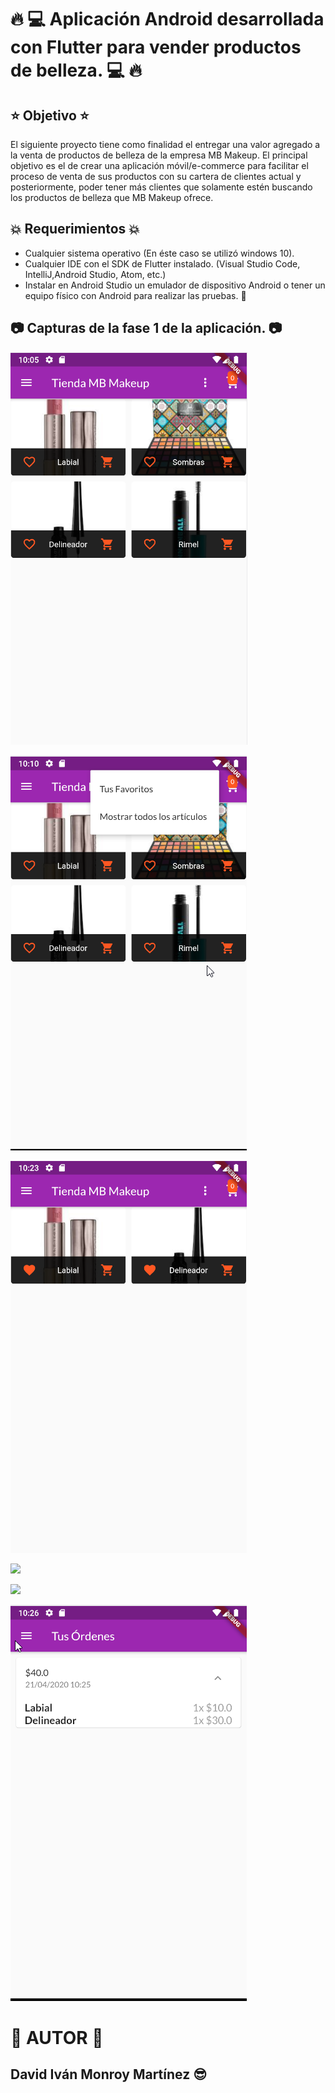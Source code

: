 # :fire: :computer: Aplicación Android desarrollada con Flutter para vender productos de belleza. :computer: :fire:

## :star: Objetivo :star:

El siguiente proyecto tiene como finalidad el entregar una valor agregado a la venta de productos de belleza de la empresa MB Makeup. El principal objetivo es el de crear una aplicación móvil/e-commerce para facilitar el proceso de venta de sus productos con su cartera de clientes actual y posteriormente, poder tener más clientes que solamente estén buscando los productos de belleza que MB Makeup ofrece. 

## :boom: Requerimientos :boom:

* Cualquier sistema operativo (En éste caso se utilizó windows 10).
* Cualquier IDE con el SDK de Flutter instalado. (Visual Studio Code, IntelliJ,Android Studio, Atom, etc.)
* Instalar en Android Studio un emulador de dispositivo Android o tener un equipo físico con Android para realizar las pruebas. :robot:

## :camera: Capturas de la fase 1 de la aplicación. :camera:

![](capturas_app/PANTALLA%20MAIN.png) 

![](capturas_app/Menu%20favoritos.png) 


![](capturas_app/Solo%20favoritos.png) 

![](capturas_app/Carrito%20de%20compras%con%favoritos.png)

![](capturas_app/Pantala%20con%20menu%20desplegado.png) 

![](capturas_app/Pantalla%20con%20ordenes%20de%20favoritos.png)

# :hear_no_evil: AUTOR :speak_no_evil:
## David Iván Monroy Martínez :sunglasses:

